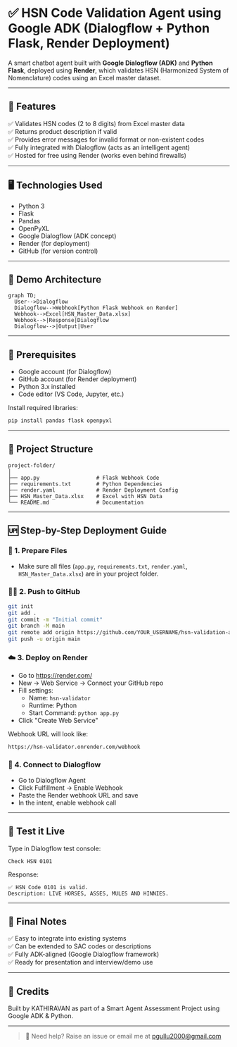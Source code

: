 # ✅ HSN Code Validation Agent using Google ADK (Dialogflow + Python Flask, Render Deployment)

A smart chatbot agent built with **Google Dialogflow (ADK)** and **Python Flask**, deployed using **Render**, which validates HSN (Harmonized System of Nomenclature) codes using an Excel master dataset.

---

## 📌 Features

✅ Validates HSN codes (2 to 8 digits) from Excel master data  
✅ Returns product description if valid  
✅ Provides error messages for invalid format or non-existent codes  
✅ Fully integrated with Dialogflow (acts as an intelligent agent)  
✅ Hosted for free using Render (works even behind firewalls)

---

## 🖥 Technologies Used

- Python 3
- Flask
- Pandas
- OpenPyXL
- Google Dialogflow (ADK concept)
- Render (for deployment)
- GitHub (for version control)

---

## 🚀 Demo Architecture

```mermaid
graph TD;
  User-->Dialogflow
  Dialogflow-->Webhook[Python Flask Webhook on Render]
  Webhook-->Excel[HSN_Master_Data.xlsx]
  Webhook-->|Response|Dialogflow
  Dialogflow-->|Output|User
```

---

## 🧰 Prerequisites

- Google account (for Dialogflow)
- GitHub account (for Render deployment)
- Python 3.x installed
- Code editor (VS Code, Jupyter, etc.)

Install required libraries:
```bash
pip install pandas flask openpyxl
```

---

## 📁 Project Structure
```
project-folder/
│
├── app.py                  # Flask Webhook Code
├── requirements.txt        # Python Dependencies
├── render.yaml             # Render Deployment Config
├── HSN_Master_Data.xlsx    # Excel with HSN Data
└── README.md               # Documentation
```

---

## 🆙 Step-by-Step Deployment Guide

### 📝 1. Prepare Files
- Make sure all files (`app.py`, `requirements.txt`, `render.yaml`, `HSN_Master_Data.xlsx`) are in your project folder.

### 🧑‍💻 2. Push to GitHub
```bash
git init
git add .
git commit -m "Initial commit"
git branch -M main
git remote add origin https://github.com/YOUR_USERNAME/hsn-validation-agent.git
git push -u origin main
```

### ☁️ 3. Deploy on Render
- Go to https://render.com/
- New → Web Service → Connect your GitHub repo
- Fill settings:
  - Name: `hsn-validator`
  - Runtime: Python
  - Start Command: `python app.py`
- Click "Create Web Service"

Webhook URL will look like:
```
https://hsn-validator.onrender.com/webhook
```

### 🔗 4. Connect to Dialogflow
- Go to Dialogflow Agent
- Click Fulfillment → Enable Webhook
- Paste the Render webhook URL and save
- In the intent, enable webhook call

---

## 🧪 Test it Live

Type in Dialogflow test console:
```
Check HSN 0101
```
Response:
```
✅ HSN Code 0101 is valid.
Description: LIVE HORSES, ASSES, MULES AND HINNIES.
```

---



## 🏁 Final Notes

✅ Easy to integrate into existing systems  
✅ Can be extended to SAC codes or descriptions  
✅ Fully ADK-aligned (Google Dialogflow framework)  
✅ Ready for presentation and interview/demo use

---

## 🧠 Credits
Built by KATHIRAVAN  as part of a Smart Agent Assessment Project using Google ADK & Python.


---

> 💬 Need help? Raise an issue or email me at pgullu2000@gmail.com
